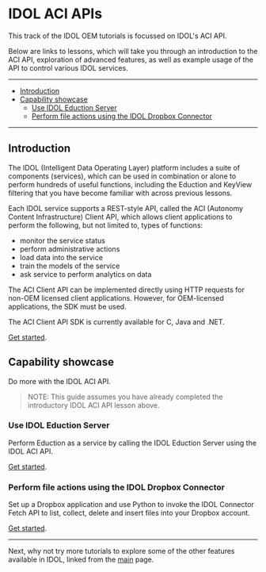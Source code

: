 # IDOL ACI APIs

This track of the IDOL OEM tutorials is focussed on IDOL's ACI API.  

Below are links to lessons, which will take you through an introduction to the ACI API, exploration of advanced features, as well as example usage of the API to control various IDOL services.

---

- [Introduction](#introduction)
- [Capability showcase](#capability-showcase)
  - [Use IDOL Eduction Server](#use-idol-eduction-server)
  - [Perform file actions using the IDOL Dropbox Connector](#perform-file-actions-using-the-idol-dropbox-connector)

---

## Introduction

The IDOL (Intelligent Data Operating Layer) platform includes a suite of components (services), which can be used in combination or alone to perform hundreds of useful functions, including the Eduction and KeyView filtering that you have become familiar with across previous lessons.

Each IDOL service supports a REST-style API, called the ACI (Autonomy Content Infrastructure) Client API, which allows client applications to perform the following, but not limited to, types of functions:

- monitor the service status
- perform administrative actions
- load data into the service
- train the models of the service
- ask service to perform analytics on data

The ACI Client API can be implemented directly using HTTP requests for non-OEM licensed client applications.  However, for OEM-licensed applications, the SDK must be used.

The ACI Client API SDK is currently available for C, Java and .NET.

[Get started](./introduction.md).

## Capability showcase

Do more with the IDOL ACI API.

> NOTE: This guide assumes you have already completed the introductory IDOL ACI API lesson above.

### Use IDOL Eduction Server

Perform Eduction as a service by calling the IDOL Eduction Server using the IDOL ACI API.

[Get started](../eduction/eduction_server.md).

### Perform file actions using the IDOL Dropbox Connector

Set up a Dropbox application and use Python to invoke the IDOL Connector Fetch API to list, collect, delete and insert files into your Dropbox account.

[Get started](./dropbox_connector.md).

---

Next, why not try more tutorials to explore some of the other features available in IDOL, linked from the [main](../README.md#capability-showcase-examples) page.

